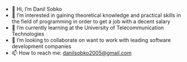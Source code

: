 - 👋 Hi, I’m Danil Sobko
- 👀 I’m interested in gaining theoretical knowledge and practical skills in the field of programming in order to get a job with a decent salary
- 🌱 I’m currently learning at the University of Telecommunication Technologies
- 💞️ I’m looking to collaborate on want to work with leading software development companies
- 📫 How to reach me: danilsobko2005@gmail.com

<!---
DanilSobko/DanilSobko is a ✨ special ✨ repository because its `README.md` (this file) appears on your GitHub profile.
You can click the Preview link to take a look at your changes.
--->

